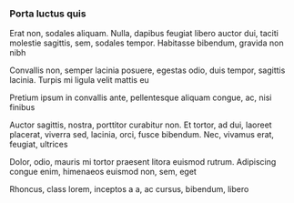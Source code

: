 ### Porta luctus quis

Erat non, sodales aliquam. Nulla, dapibus feugiat libero auctor dui, taciti molestie sagittis, sem, sodales tempor. Habitasse bibendum, gravida non nibh

Convallis non, semper lacinia posuere, egestas odio, duis tempor, sagittis lacinia. Turpis mi ligula velit mattis eu

Pretium ipsum in convallis ante, pellentesque aliquam congue, ac, nisi finibus

Auctor sagittis, nostra, porttitor curabitur non. Et tortor, ad dui, laoreet placerat, viverra sed, lacinia, orci, fusce bibendum. Nec, vivamus erat, feugiat, ultrices

Dolor, odio, mauris mi tortor praesent litora euismod rutrum. Adipiscing congue enim, himenaeos euismod non, sem, eget

Rhoncus, class lorem, inceptos a a, ac cursus, bibendum, libero


